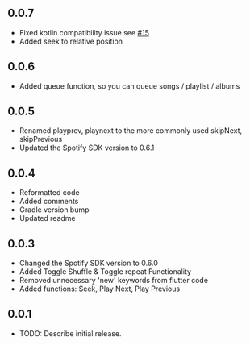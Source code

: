 ## 0.0.7
* Fixed kotlin compatibility issue see [#15](https://github.com/Joran-Dob/spotify-playback-flutter/issues/15#issue-429463572)
* Added seek to relative position 

## 0.0.6
* Added queue function, so you can queue songs / playlist / albums 

## 0.0.5
* Renamed playprev, playnext to the more commonly used skipNext, skipPrevious
* Updated the Spotify SDK version to 0.6.1

## 0.0.4
* Reformatted code 
* Added comments 
* Gradle version bump
* Updated readme 

## 0.0.3
* Changed the Spotify SDK version to 0.6.0
* Added Toggle Shuffle & Toggle repeat Functionality
* Removed unnecessary 'new' keywords from flutter code
* Added functions: Seek, Play Next, Play Previous
  
## 0.0.1

* TODO: Describe initial release.
